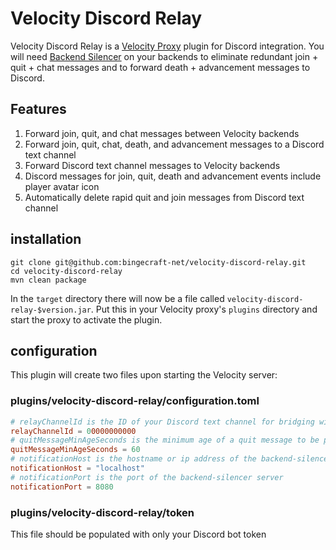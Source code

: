 # Velocity Discord Relay

Velocity Discord Relay is a [Velocity Proxy](https://velocitypowered.com/) plugin for Discord integration. You will
need [Backend Silencer](https://github.com/bingecraft-net/backend-silencer) on your backends to eliminate redundant
join + quit + chat messages and to forward death + advancement messages to Discord.

## Features

1. Forward join, quit, and chat messages between Velocity backends
2. Forward join, quit, chat, death, and advancement messages to a Discord text channel
3. Forward Discord text channel messages to Velocity backends
4. Discord messages for join, quit, death and advancement events include player avatar icon
5. Automatically delete rapid quit and join messages from Discord text channel

## installation

```
git clone git@github.com:bingecraft-net/velocity-discord-relay.git
cd velocity-discord-relay
mvn clean package
```

In the `target` directory there will now be a file called `velocity-discord-relay-$version.jar`. Put this in your
Velocity proxy's `plugins` directory and start the proxy to activate the plugin.

## configuration

This plugin will create two files upon starting the Velocity server:

### plugins/velocity-discord-relay/configuration.toml

```toml
# relayChannelId is the ID of your Discord text channel for bridging with game chat and player events
relayChannelId = 00000000000
# quitMessageMinAgeSeconds is the minimum age of a quit message to be preserved in Discord before a player rejoins
quitMessageMinAgeSeconds = 60
# notificationHost is the hostname or ip address of the backend-silencer server
notificationHost = "localhost"
# notificationPort is the port of the backend-silencer server
notificationPort = 8080
```

### plugins/velocity-discord-relay/token

This file should be populated with only your Discord bot token
